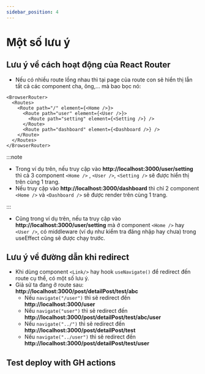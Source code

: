 ```yaml
---
sidebar_position: 4
---
```


# Một số lưu ý

## Lưu ý về cách hoạt động của React Router

- Nếu có nhiều route lồng nhau thì tại page của route con sẽ hiển thị lẫn tất cả các component cha, ông,... mà bao bọc nó:

```tsx
<BrowserRouter>
  <Routes>
    <Route path="/" element={<Home />}>
      <Route path="user" element={<User />}>
        <Route path="setting" element={<Setting />} />
      </Route>
      <Route path="dashboard" element={<Dashboard />} />
    </Route>
  </Routes>
</BrowserRouter>
```

:::note

- Trong ví dụ trên, nếu truy cập vào **http://localhost:3000/user/setting** thì cả 3 component `<Home />` , `<User />`, `<Setting />` sẽ được hiển thị trên cùng 1 trang.
- Nếu truy cập vào **http://localhost:3000/dashboard** thì chỉ 2 component `<Home />` và `<Dashboard />` sẽ được render trên cùng 1 trang.

:::

- Cũng trong ví dụ trên, nếu ta truy cập vào **http://localhost:3000/user/setting** mà ở component `<Home />` hay `<User />`, có middleware (ví dụ như kiểm tra đăng nhập hay chưa) trong useEffect cũng sẽ được chạy trước.

## Lưu ý về đường dẫn khi redirect

- Khi dùng component `<Link/>` hay hook `useNavigate()` để redirect đến route cụ thể, có một số lưu ý.
- Giả sử ta đang ở route sau: **http://localhost:3000/post/detailPost/test/abc**
  - Nếu `navigate("/user")` thì sẽ redirect đến **http://localhost:3000/user**
  - Nếu `navigate("user")` thì sẽ redirect đến **http://localhost:3000/post/detailPost/test/abc/user**
  - Nếu `navigate("../")` thì sẽ redirect đến **http://localhost:3000/post/detailPost/test**
  - Nếu `navigate("../user")` thì sẽ redirect đến **http://localhost:3000/post/detailPost/test/user**

## Test deploy with GH actions

